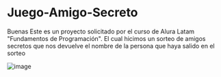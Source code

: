 # Juego-Amigo-Secreto
Buenas
Este es un proyecto solicitado por el curso de Alura Latam "Fundamentos de Programación".
El cual hicimos un sorteo de amigos secretos que nos devuelve el nombre de la persona que haya salido en el sorteo

![image](https://github.com/user-attachments/assets/20e4a93e-d5a9-4e07-be08-d34f54c30956)

